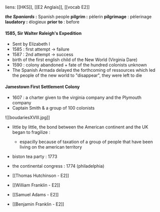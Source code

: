 liens: [[HKS]], [[E2 Anglais]], [[vocab E2]]

***the Spaniards* :** Spanish people
**pilgrim :** pèlerin
**pilgrimage** : pèlerinage
**laudatory :** élogieux 
**prior to** : before

#### **1585**, Sir Walter Raleigh's Expedition
- Sent by Elizabeth I
- 1585 : first attempt → failure
- 1587 : 2nd attempt → success 
- birth of the first english child of the New World (Virginia Dare)
- 1590 : colony abandoned + fate of the hundred colonists unknown
- The Spanish Armada delayed the forthcoming of ressources which led the people of the new world to "disappear", they were left to die

#### Jamestown First Settlement Colony
- 1607 : a charter given to the virginia company and the Plymouth company
- Captain Smith & a group of 100 colonists



![[boudariesXVIII.jpg]]


- little by little, the bond between the American continent and the UK began to fragilize : 
	- espacilly because of taxation of a group of people that have been living on the american territory

- biston tea party : 1773
- the continental congress : 1774 (philadelphia)

- [[Thomas Hutchinson - E2]]
- [[William Franklin - E2]]
- [[Samuel Adams - E2]]
- [[Benjamin Franklin - E2]]
 